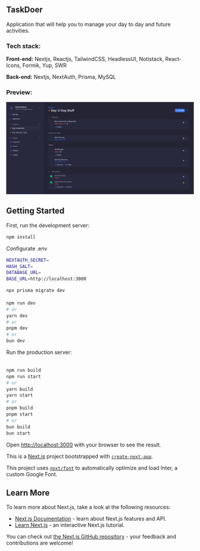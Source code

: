 ## TaskDoer

Application that will help you to manage your day to day and future activities.

### Tech stack:

**Front-end:**
  Nextjs, Reactjs, TailwindCSS, HeadlessUI, Notistack, React-Icons, Formik, Yup, SWR

**Back-end:**
  Nextjs, NextAuth, Prisma, MySQL

### Preview:

![Page from inside the app](/public/taskdoer-app.png)

## Getting Started

First, run the development server:

```bash
npm install
```

Configurate .env

```bash
NEXTAUTH_SECRET=
HASH_SALT=
DATABASE_URL=
BASE_URL=http://localhost:3000
```

```bash
npx prisma migrate dev

npm run dev
# or
yarn dev
# or
pnpm dev
# or
bun dev

```

Run the production server: 

```bash

npm run build
npm run start
# or
yarn build
yarn start
# or
pnpm build
pnpm start
# or
bun build
bun start

```

Open [http://localhost:3000](http://localhost:3000) with your browser to see the result.

This is a [Next.js](https://nextjs.org/) project bootstrapped with [`create-next-app`](https://github.com/vercel/next.js/tree/canary/packages/create-next-app).

This project uses [`next/font`](https://nextjs.org/docs/basic-features/font-optimization) to automatically optimize and load Inter, a custom Google Font.

## Learn More

To learn more about Next.js, take a look at the following resources:

- [Next.js Documentation](https://nextjs.org/docs) - learn about Next.js features and API.
- [Learn Next.js](https://nextjs.org/learn) - an interactive Next.js tutorial.

You can check out [the Next.js GitHub repository](https://github.com/vercel/next.js/) - your feedback and contributions are welcome!

